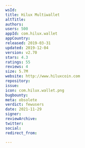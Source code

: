 ```yaml
---
wsId: 
title: Hilux Multiwallet
altTitle: 
authors: 
users: 500
appId: com.hilux.wallet
appCountry: 
released: 2019-03-31
updated: 2019-12-04
version: v2.70
stars: 4.3
ratings: 55
reviews: 4
size: 5.7M
website: http://www.hiluxcoin.com
repository: 
issue: 
icon: com.hilux.wallet.png
bugbounty: 
meta: obsolete
verdict: fewusers
date: 2021-11-29
signer: 
reviewArchive: 
twitter: 
social: 
redirect_from: 

---
```


